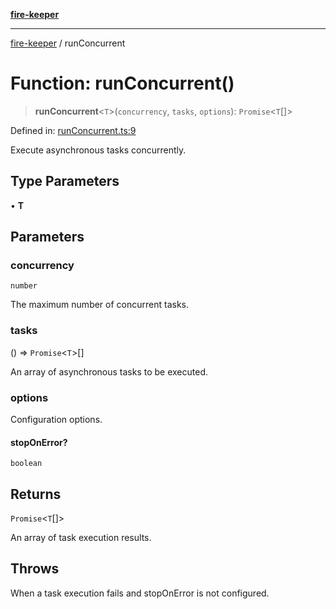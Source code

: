 [**fire-keeper**](../README.md)

***

[fire-keeper](../README.md) / runConcurrent

# Function: runConcurrent()

> **runConcurrent**\<`T`\>(`concurrency`, `tasks`, `options`): `Promise`\<`T`[]\>

Defined in: [runConcurrent.ts:9](https://github.com/phonowell/fire-keeper/blob/master/src/runConcurrent.ts#L9)

Execute asynchronous tasks concurrently.

## Type Parameters

• **T**

## Parameters

### concurrency

`number`

The maximum number of concurrent tasks.

### tasks

() => `Promise`\<`T`\>[]

An array of asynchronous tasks to be executed.

### options

Configuration options.

#### stopOnError?

`boolean`

## Returns

`Promise`\<`T`[]\>

An array of task execution results.

## Throws

When a task execution fails and stopOnError is not configured.
